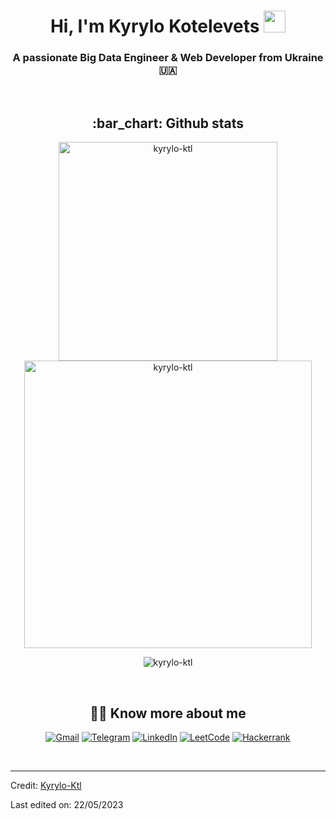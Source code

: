 <h1 align="center"><b>Hi, I'm Kyrylo Kotelevets </b><img src="https://media.giphy.com/media/hvRJCLFzcasrR4ia7z/giphy.gif" width="35"></h1>

<h3 align="center">A passionate Big Data Engineer & Web Developer from Ukraine 🇺🇦</h3>
<br/>



<h2 align="center">:bar_chart: Github stats</h2>
 
<p align="center">
  <img align="center" src="https://github-readme-stats.vercel.app/api/top-langs?username=kyrylo-ktl&show_icons=true&locale=en&layout=compact&hide=jupyter%20notebook" alt="kyrylo-ktl" width="350"/>
  <img align="center" src="https://github-readme-stats.vercel.app/api?username=kyrylo-ktl&show_icons=true&locale=en&layout=compact" alt="kyrylo-ktl" width="460"/>
</p>

<p align="center">
  <img align="center" src="https://streak-stats.demolab.com?user=kyrylo-ktl&exclude_days=Sun%2CSat&card_width=500" alt="kyrylo-ktl"/>
</p>
<br/>



<h2 align="center">🙋‍♂️ Know more about me</h2>
 
<p align="center">
  <a href="mailto:kyrylo.ktl@gmail.com"><img alt="Gmail" title="Gmail" src="https://img.shields.io/badge/Gmail-D14836?style=for-the-badge&logo=gmail&logoColor=white"/></a>
  <a href="https://t.me/kyrylo_ktl"><img alt="Telegram" title="Telegram" src="https://img.shields.io/badge/Telegram-2CA5E0?style=for-the-badge&logo=telegram&logoColor=white"/></a>
  <a href="https://www.linkedin.com/in/kyrylo-ktl/"><img alt="LinkedIn" title="LinkedIn" src="https://img.shields.io/badge/-LinkedIn-0077B5?style=for-the-badge&logo=linkedin&logoColor=white"/></a>
  <a href="https://leetcode.com/Kyrylo-Ktl/"><img alt="LeetCode" title="LeetCode" src="https://img.shields.io/badge/-LeetCode-FFA116?style=for-the-badge&logo=LeetCode&logoColor=black"/></a>
  <a href="https://hackerrank.com/kyrylo_ktl"><img alt="Hackerrank" title="Hackerrank" src="https://img.shields.io/badge/-Hackerrank-2EC866?style=for-the-badge&logo=HackerRank&logoColor=white"/></a>
</p>
<br/>

-----
Credit: [Kyrylo-Ktl](https://github.com/Kyrylo-Ktl)

Last edited on: 22/05/2023
